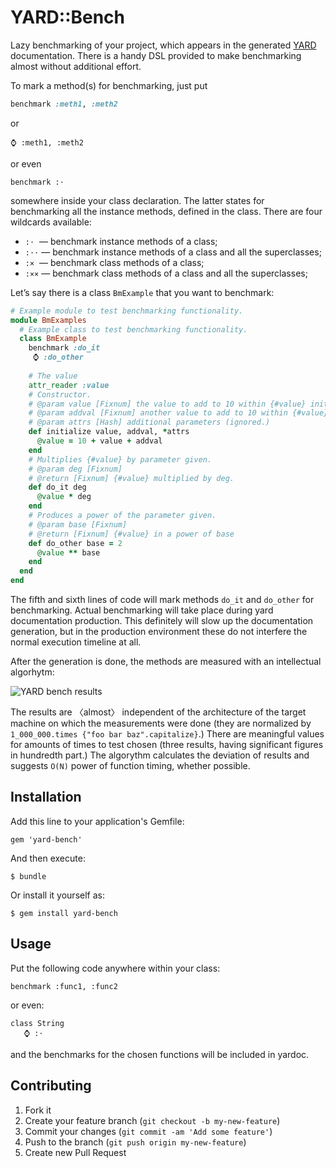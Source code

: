 # YARD::Bench

Lazy benchmarking of your project, which appears in the generated [YARD](http://yardoc.org/) documentation.
There is a handy DSL provided to make benchmarking almost without additional effort.

To mark a method(s) for benchmarking, just put

```ruby
benchmark :meth1, :meth2
```

or

    ⌚ :meth1, :meth2
    
or even

    benchmark :⋅
    
somewhere inside your class declaration. The latter states for benchmarking all the instance methods,
defined in the class. There are four wildcards available:

* `:⋅`  — benchmark instance methods of a class;
* `:⋅⋅` — benchmark instance methods of a class and all the superclasses;
* `:×`  — benchmark class methods of a class;
* `:××` — benchmark class methods of a class and all the superclasses;

Let’s say there is a class `BmExample` that you want to benchmark:

```ruby
# Example module to test benchmarking functionality.
module BmExamples
  # Example class to test benchmarking functionality.
  class BmExample
    benchmark :do_it
     ⌚ :do_other
    
    # The value
    attr_reader :value
    # Constructor.
    # @param value [Fixnum] the value to add to 10 within {#value} initializer.
    # @param addval [Fixnum] another value to add to 10 within {#value} initializer.
    # @param attrs [Hash] additional parameters (ignored.)
    def initialize value, addval, *attrs
      @value = 10 + value + addval
    end
    # Multiplies {#value} by parameter given.
    # @param deg [Fixnum]
    # @return [Fixnum] {#value} multiplied by deg.
    def do_it deg
      @value * deg
    end
    # Produces a power of the parameter given.
    # @param base [Fixnum]
    # @return [Fixnum] {#value} in a power of base
    def do_other base = 2
      @value ** base
    end
  end
end
```

The fifth and sixth lines of code will mark methods `do_it` and `do_other` for benchmarking.
Actual benchmarking will take place during yard documentation production. This definitely will
slow up the documentation generation, but in the production environment these do not
interfere the normal execution timeline at all.

After the generation is done, the methods are measured with an intellectual algorhytm:

![YARD bench results](http://rocket-science.ru/img/yard-bench-result.png)

The results are 〈almost〉 independent of the architecture of the target machine on which
the measurements were done (they are normalized by `1_000_000.times {"foo bar baz".capitalize}`.)
There are meaningful values for amounts of times to test chosen (three results, having
significant figures in hundredth part.) The algorythm calculates the deviation of results and
suggests `O(N)` power of function timing, whether possible.

## Installation

Add this line to your application's Gemfile:

    gem 'yard-bench'

And then execute:

    $ bundle

Or install it yourself as:

    $ gem install yard-bench

## Usage

Put the following code anywhere within your class:

    benchmark :func1, :func2
    
or even:

    class String
       ⌚ :⋅

and the benchmarks for the chosen functions will be included in yardoc.

## Contributing

1. Fork it
2. Create your feature branch (`git checkout -b my-new-feature`)
3. Commit your changes (`git commit -am 'Add some feature'`)
4. Push to the branch (`git push origin my-new-feature`)
5. Create new Pull Request
